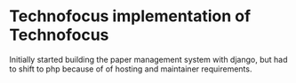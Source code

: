 # Technofocus implementation of Technofocus

Initially started building the paper management system with django, but had to shift to php because of of hosting and maintainer requirements.